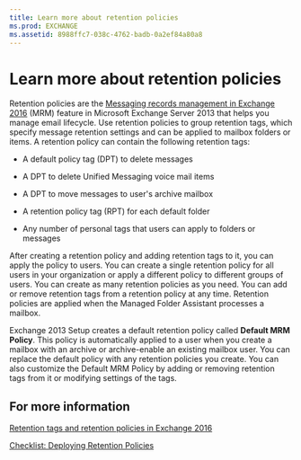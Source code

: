 ```yaml
---
title: Learn more about retention policies
ms.prod: EXCHANGE
ms.assetid: 8988ffc7-038c-4762-badb-0a2ef84a80a8
---
```



# Learn more about retention policies

Retention policies are the  [Messaging records management in Exchange 2016](messaging-records-management-in-exchange-2016.md) (MRM) feature in Microsoft Exchange Server 2013 that helps you manage email lifecycle. Use retention policies to group retention tags, which specify message retention settings and can be applied to mailbox folders or items. A retention policy can contain the following retention tags:
  
    
    


- A default policy tag (DPT) to delete messages
    
  
- A DPT to delete Unified Messaging voice mail items
    
  
- A DPT to move messages to user's archive mailbox
    
  
- A retention policy tag (RPT) for each default folder
    
  
- Any number of personal tags that users can apply to folders or messages
    
  

After creating a retention policy and adding retention tags to it, you can apply the policy to users. You can create a single retention policy for all users in your organization or apply a different policy to different groups of users. You can create as many retention policies as you need. You can add or remove retention tags from a retention policy at any time. Retention policies are applied when the Managed Folder Assistant processes a mailbox.
  
    
    

Exchange 2013 Setup creates a default retention policy called **Default MRM Policy**. This policy is automatically applied to a user when you create a mailbox with an archive or archive-enable an existing mailbox user. You can replace the default policy with any retention policies you create. You can also customize the Default MRM Policy by adding or removing retention tags from it or modifying settings of the tags.
## For more information

 [Retention tags and retention policies in Exchange 2016](retention-tags-and-retention-policies-in-exchange-2016.md)
  
    
    
 [Checklist: Deploying Retention Policies](http://technet.microsoft.com/library/59e299fd-b6a8-48f5-88ae-dc20dbe32e90.aspx)
  
    
    

